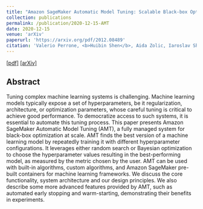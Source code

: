 ```yaml
---
title: "Amazon SageMaker Automatic Model Tuning: Scalable Black-box Optimization"
collection: publications
permalink: /publication/2020-12-15-AMT
date: 2020-12-15
venue: 'arXiv'
paperurl: 'https://arxiv.org/pdf/2012.08489'
citation: 'Valerio Perrone, <b>Huibin Shen</b>, Aida Zolic, Iaroslav Shcherbatyi, Amr Ahmed, Tanya Bansal, Michele Donini, Fela Winkelmolen, Rodolphe Jenatton, Jean Baptiste Faddoul, Barbara Pogorzelska, Miroslav Miladinovic, Krishnaram Kenthapadi, Matthias Seeger, Cédric Archambeau. (2020). &quot;Amazon SageMaker Automatic Model Tuning: Scalable Black-box Optimization&quot; <i>arXiv preprint arXiv:2012.08489</i>'
---
```


[[pdf]](https://arxiv.org/pdf/2012.08489.pdf) [[arXiv]](https://arxiv.org/pdf/2012.08489)

## Abstract
Tuning complex machine learning systems is challenging. Machine learning models typically expose a set of
hyperparameters, be it regularization, architecture, or optimization parameters, whose careful tuning is critical to
achieve good performance. To democratize access to such systems, it is essential to automate this tuning process.
This paper presents Amazon SageMaker Automatic Model Tuning (AMT), a fully managed system for black-box
optimization at scale. AMT finds the best version of a machine learning model by repeatedly training it with
different hyperparameter configurations. It leverages either random search or Bayesian optimization to choose the
hyperparameter values resulting in the best-performing model, as measured by the metric chosen by the user. AMT
can be used with built-in algorithms, custom algorithms, and Amazon SageMaker pre-built containers for machine
learning frameworks. We discuss the core functionality, system architecture and our design principles. We also
describe some more advanced features provided by AMT, such as automated early stopping and warm-starting,
demonstrating their benefits in experiments.

